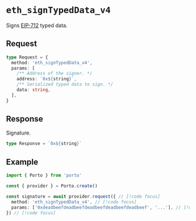 # `eth_signTypedData_v4`

Signs [EIP-712](https://eips.ethereum.org/EIPS/eip-712) typed data.

## Request

```ts
type Request = {
  method: 'eth_signTypedData_v4',
  params: [
    /** Address of the signer. */
    address: `0x${string}`,
    /** Serialized typed data to sign. */
    data: string,
  ],
}
```

## Response

Signature.

```ts
type Response = `0x${string}`
```

## Example

```ts twoslash
import { Porto } from 'porto'

const { provider } = Porto.create()

const signature = await provider.request({ // [!code focus]
  method: 'eth_signTypedData_v4', // [!code focus]
  params: ['0xdeadbeefdeadbeefdeadbeefdeadbeefdeadbeef', '...'], // [!code focus]
}) // [!code focus]
```
